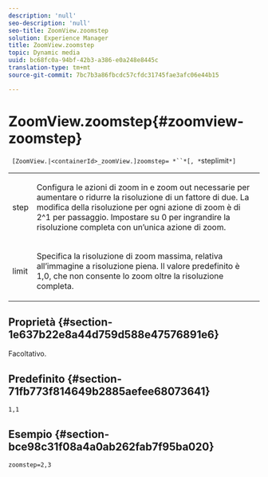 ```yaml
---
description: 'null'
seo-description: 'null'
seo-title: ZoomView.zoomstep
solution: Experience Manager
title: ZoomView.zoomstep
topic: Dynamic media
uuid: bc68fc0a-94bf-42b3-a386-e0a248e8445c
translation-type: tm+mt
source-git-commit: 7bc7b3a86fbcdc57cfdc31745fae3afc06e44b15

---
```



# ZoomView.zoomstep{#zoomview-zoomstep}

` [ZoomView.|<containerId>_zoomView.]zoomstep= *``*[, *`steplimit`*]`

<table id="table_1D425B7685D448459CD3FE8D683C813C"> 
 <tbody> 
  <tr> 
   <td colname="col1"> <p> <span class="codeph"><span class="varname"> step</span></span> </p> </td> 
   <td colname="col2"> <p> Configura le azioni di zoom in e zoom out necessarie per aumentare o ridurre la risoluzione di un fattore di due. La modifica della risoluzione per ogni azione di zoom è di 2^1 per passaggio. Impostare su <span class="codeph"> 0</span> per ingrandire la risoluzione completa con un’unica azione di zoom. </p> </td> 
  </tr> 
  <tr> 
   <td colname="col1"> <p> <span class="codeph"><span class="varname"> limit</span></span> </p> </td> 
   <td colname="col2"> <p> Specifica la risoluzione di zoom massima, relativa all’immagine a risoluzione piena. Il valore predefinito è <span class="codeph"> 1,0</span>, che non consente lo zoom oltre la risoluzione completa. </p> </td> 
  </tr> 
 </tbody> 
</table>

## Proprietà {#section-1e637b22e8a44d759d588e47576891e6}

Facoltativo.

## Predefinito {#section-71fb773f814649b2885aefee68073641}

`1,1`

## Esempio {#section-bce98c31f08a4a0ab262fab7f95ba020}

`zoomstep=2,3`
